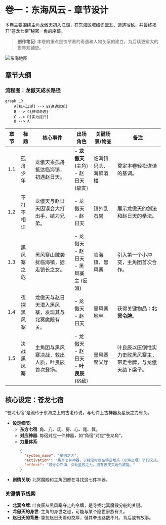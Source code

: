 # 卷一：东海风云 - 章节设计

本卷主要围绕主角龙傲天初入江湖，在东海区域结识盟友、遭遇宿敌，并最终揭开“苍龙七宿”秘密一角的序幕。

> **创作笔记**: 本卷的重点是快节奏的奇遇和人物关系的建立，为后续更宏大的世界观铺垫。

![东海地图](./images/donghai_map.png)

## 章节大纲

### 流程图：龙傲天成长路径
```mermaid
graph LR
    A[初入江湖] --> B{遭遇危机}
    B --> C{获得奇遇}
    C --> D[实力提升]
    D --> A
```

| 章节 | 标题 | 核心事件 | 出场角色 | 关键场景/物品 | 备注 |
|---|---|---|---|---|---|
| 1.1 | 孤舟少年 | 龙傲天乘孤舟抵达临海镇，初遇赵日天。 | - **龙傲天** (主角)<br>- 赵日天 (挚友) | 临海镇码头、海鲜酒楼 | 奠定本卷轻松诙谐的基调。 |
| 1.2 | 不打不相识 | 龙傲天与赵日天因误会大打出手，结为兄弟。 | - 龙傲天<br>- 赵日天 | 镇外乱石岗 | 展示龙傲天的剑法和赵日天的拳法。 |
| 1.3 | 黑风寨之危 | 黑风寨山贼袭扰临海镇，掳走镇长之女。 | - 龙傲天<br>- 赵日天<br>- 黑风寨主 (反派) | 临海镇、黑风寨 | 引入第一个小冲突，主角团首次合作。 |
| 1.4 | 夜探黑风寨 | 龙傲天与赵日天潜入黑风寨，发现其与北冥魔殿有关。 | - 龙傲天<br>- 赵日天 | 黑风寨地牢 | 获得关键物品：**北冥令牌**。 |
| 1.5 | 决战黑风寨 | 主角团与黑风寨决战，救出人质，叶良辰首次登场。 | - 龙傲天<br>- 赵日天<br>- **叶良辰** (宿敌) | 黑风寨聚义厅 | 叶良辰以压倒性实力击败黑风寨主，带走令牌，与龙傲天结下梁子。 |

## 核心设定：苍龙七宿

“苍龙七宿”是流传于东海之上的古老传说，与七件上古神器及星辰之力有关。

- **设定细节**:
  - **东方七宿**: 角、亢、氐、房、心、尾、箕。
  - **对应神器**: 每宿对应一件神器，如“角宿”对应“苍龙角”。
  - **力量体系**:
    ```json
    {
      "system_name": "星宿之力",
      "activation": "集齐七件神器，于特定时辰在特定地点（东海之眼）举行仪式。",
      "effect": "可号令四海，引动星辰之力，拥有毁天灭地的威能。"
    }
    ```
- **剧情关联**: 北冥魔殿和主角团都在寻找这七件神器。

### 关键情节线索
- **北冥令牌**: 叶良辰从黑风寨夺走的令牌，是寻找北冥魔殿分舵的关键。
- **龙傲天的身世**: 主角的身世之谜，可能与某个隐世家族有关。
- **赵日天的背景**: 挚友赵日天看似憨厚，但其拳法路数不凡，背后或有故事。

